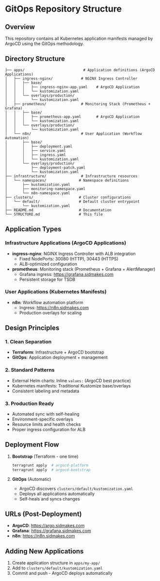 # GitOps Repository Structure

## Overview
This repository contains all Kubernetes application manifests managed by ArgoCD using the GitOps methodology.

## Directory Structure
```
├── apps/                           # Application definitions (ArgoCD Applications)
│   ├── ingress-nginx/             # NGINX Ingress Controller
│   │   ├── base/
│   │   │   ├── ingress-nginx-app.yaml    # ArgoCD Application
│   │   │   └── kustomization.yaml
│   │   └── overlays/production/
│   │       └── kustomization.yaml
│   ├── prometheus/                # Monitoring Stack (Prometheus + Grafana)
│   │   ├── base/
│   │   │   ├── prometheus-app.yaml       # ArgoCD Application  
│   │   │   └── kustomization.yaml
│   │   └── overlays/production/
│   │       └── kustomization.yaml
│   └── n8n/                       # User Application (Workflow Automation)
│       ├── base/
│       │   ├── deployment.yaml
│       │   ├── service.yaml
│       │   ├── ingress.yaml
│       │   └── kustomization.yaml
│       └── overlays/production/
│           ├── deployment-patch.yaml
│           └── kustomization.yaml
├── infrastructure/                # Infrastructure resources
│   └── namespaces/               # Namespace definitions
│       ├── kustomization.yaml
│       ├── monitoring-namespace.yaml
│       └── n8n-namespace.yaml
├── clusters/                     # Cluster configurations
│   └── default/                  # Default cluster entrypoint
│       └── kustomization.yaml
├── README.md                     # Documentation
└── STRUCTURE.md                  # This file
```

## Application Types

### Infrastructure Applications (ArgoCD Applications)
- **ingress-nginx**: NGINX Ingress Controller with ALB integration
  - Fixed NodePorts: 30080 (HTTP), 30443 (HTTPS)
  - ALB-optimized configuration
- **prometheus**: Monitoring stack (Prometheus + Grafana + AlertManager)
  - Grafana ingress: https://grafana.sidmakes.com
  - Persistent storage for TSDB

### User Applications (Kubernetes Manifests)
- **n8n**: Workflow automation platform
  - Ingress: https://n8n.sidmakes.com
  - Production overlays for scaling

## Design Principles

### 1. Clean Separation
- **Terraform**: Infrastructure + ArgoCD bootstrap
- **GitOps**: Application deployment + management

### 2. Standard Patterns
- External Helm charts: Inline `values:` (ArgoCD best practice)
- Kubernetes manifests: Traditional Kustomize base/overlays
- Consistent labeling and metadata

### 3. Production Ready
- Automated sync with self-healing
- Environment-specific overlays
- Resource limits and health checks
- Proper ingress configuration for ALB

## Deployment Flow

1. **Bootstrap** (Terraform - one time)
   ```bash
   terragrunt apply  # argocd-platform
   terragrunt apply  # argocd-bootstrap
   ```

2. **GitOps** (Automatic)
   - ArgoCD discovers `clusters/default/kustomization.yaml`
   - Deploys all applications automatically
   - Self-heals and syncs changes

## URLs (Post-Deployment)
- **ArgoCD**: https://argo.sidmakes.com
- **Grafana**: https://grafana.sidmakes.com  
- **n8n**: https://n8n.sidmakes.com

## Adding New Applications

1. Create application structure in `apps/my-app/`
2. Add to `clusters/default/kustomization.yaml`  
3. Commit and push - ArgoCD deploys automatically
